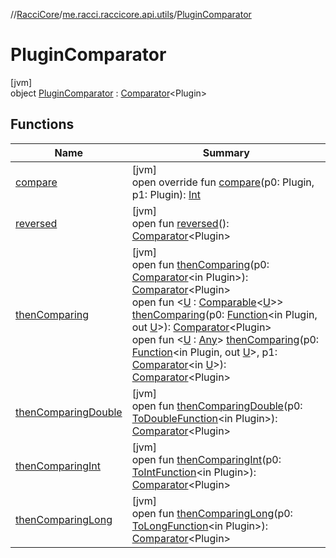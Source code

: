 //[RacciCore](../../../index.md)/[me.racci.raccicore.api.utils](../index.md)/[PluginComparator](index.md)

# PluginComparator

[jvm]\
object [PluginComparator](index.md) : [Comparator](https://docs.oracle.com/javase/8/docs/api/java/util/Comparator.html)&lt;Plugin&gt;

## Functions

| Name | Summary |
|---|---|
| [compare](compare.md) | [jvm]<br>open override fun [compare](compare.md)(p0: Plugin, p1: Plugin): [Int](https://kotlinlang.org/api/latest/jvm/stdlib/kotlin/-int/index.html) |
| [reversed](../-player-comparator/index.md#208665987%2FFunctions%2F-1216412040) | [jvm]<br>open fun [reversed](../-player-comparator/index.md#208665987%2FFunctions%2F-1216412040)(): [Comparator](https://docs.oracle.com/javase/8/docs/api/java/util/Comparator.html)&lt;Plugin&gt; |
| [thenComparing](index.md#-892172736%2FFunctions%2F-1216412040) | [jvm]<br>open fun [thenComparing](index.md#-892172736%2FFunctions%2F-1216412040)(p0: [Comparator](https://docs.oracle.com/javase/8/docs/api/java/util/Comparator.html)&lt;in Plugin&gt;): [Comparator](https://docs.oracle.com/javase/8/docs/api/java/util/Comparator.html)&lt;Plugin&gt;<br>open fun &lt;[U](index.md#343173329%2FFunctions%2F-1216412040) : [Comparable](https://kotlinlang.org/api/latest/jvm/stdlib/kotlin/-comparable/index.html)&lt;[U](index.md#343173329%2FFunctions%2F-1216412040)&gt;&gt; [thenComparing](index.md#343173329%2FFunctions%2F-1216412040)(p0: [Function](https://docs.oracle.com/javase/8/docs/api/java/util/function/Function.html)&lt;in Plugin, out [U](index.md#343173329%2FFunctions%2F-1216412040)&gt;): [Comparator](https://docs.oracle.com/javase/8/docs/api/java/util/Comparator.html)&lt;Plugin&gt;<br>open fun &lt;[U](index.md#1586812445%2FFunctions%2F-1216412040) : [Any](https://kotlinlang.org/api/latest/jvm/stdlib/kotlin/-any/index.html)&gt; [thenComparing](index.md#1586812445%2FFunctions%2F-1216412040)(p0: [Function](https://docs.oracle.com/javase/8/docs/api/java/util/function/Function.html)&lt;in Plugin, out [U](index.md#1586812445%2FFunctions%2F-1216412040)&gt;, p1: [Comparator](https://docs.oracle.com/javase/8/docs/api/java/util/Comparator.html)&lt;in [U](index.md#1586812445%2FFunctions%2F-1216412040)&gt;): [Comparator](https://docs.oracle.com/javase/8/docs/api/java/util/Comparator.html)&lt;Plugin&gt; |
| [thenComparingDouble](index.md#-176355601%2FFunctions%2F-1216412040) | [jvm]<br>open fun [thenComparingDouble](index.md#-176355601%2FFunctions%2F-1216412040)(p0: [ToDoubleFunction](https://docs.oracle.com/javase/8/docs/api/java/util/function/ToDoubleFunction.html)&lt;in Plugin&gt;): [Comparator](https://docs.oracle.com/javase/8/docs/api/java/util/Comparator.html)&lt;Plugin&gt; |
| [thenComparingInt](index.md#-1174416821%2FFunctions%2F-1216412040) | [jvm]<br>open fun [thenComparingInt](index.md#-1174416821%2FFunctions%2F-1216412040)(p0: [ToIntFunction](https://docs.oracle.com/javase/8/docs/api/java/util/function/ToIntFunction.html)&lt;in Plugin&gt;): [Comparator](https://docs.oracle.com/javase/8/docs/api/java/util/Comparator.html)&lt;Plugin&gt; |
| [thenComparingLong](index.md#-918281905%2FFunctions%2F-1216412040) | [jvm]<br>open fun [thenComparingLong](index.md#-918281905%2FFunctions%2F-1216412040)(p0: [ToLongFunction](https://docs.oracle.com/javase/8/docs/api/java/util/function/ToLongFunction.html)&lt;in Plugin&gt;): [Comparator](https://docs.oracle.com/javase/8/docs/api/java/util/Comparator.html)&lt;Plugin&gt; |

